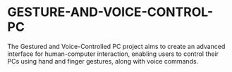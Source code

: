 # GESTURE-AND-VOICE-CONTROL-PC
The  Gestured  and  Voice-Controlled  PC  project  aims  to  create  an advanced interface for human-computer interaction, enabling users to control  their  PCs  using  hand  and  finger  gestures,  along  with  voice commands. 
